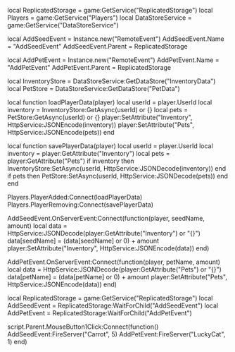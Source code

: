 local ReplicatedStorage = game:GetService("ReplicatedStorage")
local Players = game:GetService("Players")
local DataStoreService = game:GetService("DataStoreService")

local AddSeedEvent = Instance.new("RemoteEvent")
AddSeedEvent.Name = "AddSeedEvent"
AddSeedEvent.Parent = ReplicatedStorage

local AddPetEvent = Instance.new("RemoteEvent")
AddPetEvent.Name = "AddPetEvent"
AddPetEvent.Parent = ReplicatedStorage

local InventoryStore = DataStoreService:GetDataStore("InventoryData")
local PetStore = DataStoreService:GetDataStore("PetData")

local function loadPlayerData(player)
	local userId = player.UserId
	local inventory = InventoryStore:GetAsync(userId) or {}
	local pets = PetStore:GetAsync(userId) or {}
	player:SetAttribute("Inventory", HttpService:JSONEncode(inventory))
	player:SetAttribute("Pets", HttpService:JSONEncode(pets))
end

local function savePlayerData(player)
	local userId = player.UserId
	local inventory = player:GetAttribute("Inventory")
	local pets = player:GetAttribute("Pets")
	if inventory then
		InventoryStore:SetAsync(userId, HttpService:JSONDecode(inventory))
	end
	if pets then
		PetStore:SetAsync(userId, HttpService:JSONDecode(pets))
	end
end

Players.PlayerAdded:Connect(loadPlayerData)
Players.PlayerRemoving:Connect(savePlayerData)

AddSeedEvent.OnServerEvent:Connect(function(player, seedName, amount)
	local data = HttpService:JSONDecode(player:GetAttribute("Inventory") or "{}")
	data[seedName] = (data[seedName] or 0) + amount
	player:SetAttribute("Inventory", HttpService:JSONEncode(data))
end)

AddPetEvent.OnServerEvent:Connect(function(player, petName, amount)
	local data = HttpService:JSONDecode(player:GetAttribute("Pets") or "{}")
	data[petName] = (data[petName] or 0) + amount
	player:SetAttribute("Pets", HttpService:JSONEncode(data))
end)

local ReplicatedStorage = game:GetService("ReplicatedStorage")
local AddSeedEvent = ReplicatedStorage:WaitForChild("AddSeedEvent")
local AddPetEvent = ReplicatedStorage:WaitForChild("AddPetEvent")

script.Parent.MouseButton1Click:Connect(function()
	AddSeedEvent:FireServer("Carrot", 5)
	AddPetEvent:FireServer("LuckyCat", 1)
end)
